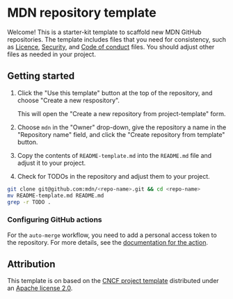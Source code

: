 # MDN repository template

Welcome! This is a starter-kit template to scaffold new MDN GitHub repositories. The template includes files that you need for consistency, such as [Licence](https://github.com/mdn/project-template/blob/main/LICENSE.md), [Security](https://github.com/mdn/project-template/blob/main/SECURITY.md), and [Code of conduct](https://github.com/mdn/project-template/blob/main/CODE_OF_CONDUCT.md) files. You should adjust other files as needed in your project.

## Getting started

1. Click the "Use this template" button at the top of the repository, and choose "Create a new respository".

    This will open the "Create a new repository from project-template" form.

2. Choose `mdn` in the "Owner" drop-down, give the repository a name in the "Repository name" field, and click the "Create repository from template" button.
3. Copy the contents of `README-template.md` into the `README.md` file and adjust it to your project.
4. Check for TODOs in the repository and adjust them to your project.

```bash
git clone git@github.com:mdn/<repo-name>.git && cd <repo-name>
mv README-template.md README.md
grep -r TODO .
```

### Configuring GitHub actions

For the `auto-merge` workflow, you need to add a personal access token to the repository.
For more details, see the [documentation for the action](https://github.com/mdn/workflows#auto-merge).

## Attribution

This template is on based on the [CNCF project template](https://github.com/cncf/project-template) distributed under an [Apache license 2.0](https://github.com/cncf/project-template/blob/main/LICENSE).
